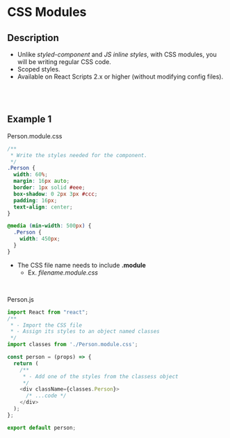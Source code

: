 # CSS Modules

## Description

- Unlike *styled-component* and *JS inline styles*, with CSS modules, you will be writing regular CSS code.
- Scoped styles.
- Available on React Scripts 2.x or higher (without modifying config files).

<br><br>

## Example 1

Person.module.css

```css
/**
 * Write the styles needed for the component.
 */
.Person {
  width: 60%;
  margin: 16px auto;
  border: 1px solid #eee;
  box-shadow: 0 2px 3px #ccc;
  padding: 16px;
  text-align: center;
}

@media (min-width: 500px) {
  .Person {
    width: 450px;
  }
}
```

- The CSS file name needs to include **.module**
  - Ex.  *filename.module.css*

<br>



Person.js

```javascript
import React from "react";
/**
 * - Import the CSS file
 * - Assign its styles to an object named classes
 */
import classes from './Person.module.css';

const person = (props) => {
  return (
    /**
     * - Add one of the styles from the classess object
     */
    <div className={classes.Person}>
      /* ...code */
    </div>
  );
};

export default person;
```

